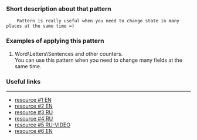 ### Short description about that pattern
``` 
    Pattern is really useful when you need to change state in many places at the same time =) 
```

### Examples of applying this pattern
 1. Word\Letters\Sentences and other counters.\
    You can use this pattern when you need to change many fields  at the same time.
### Useful links 
_____
- [resource #1 EN](https://addyosmani.com/resources/essentialjsdesignpatterns/book/#observerpatternjavascript)
- [resource #2 EN](https://sourcemaking.com/design_patterns/observer)
- [resource #3 RU](https://webdevblog.ru/shablony-proektirovaniya-javascript-shablon-observer/)
- [resource #4 RU](https://habr.com/ru/post/70793/)
- [resource #5 RU-VIDEO](https://www.youtube.com/watch?v=_bFXuLcXoXg)
- [resource #6 EN](https://jsmanifest.com/observer-pattern-in-javascript/)
